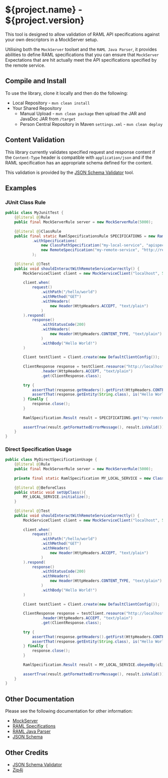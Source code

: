 # ${project.name} - ${project.version}

This tool is designed to allow validation of RAML API specifications against your own descriptors in a MockServer setup.

Utilising both the `MockServer` toolset and the `RAML Java Parser`, it provides abilities to define RAML specifications that you can ensure that `MockServer` Expectations that are hit actually meet the API specifications specified by the remote service.

## Compile and Install

To use the library, clone it locally and then do the following:

+ Local Repository - `mvn clean install`
+ Your Shared Repository
    + Manual Upload - `mvn clean package` then upload the JAR and JavaDoc JAR from `/target`
    + Person Central Repository in Maven `settings.xml` - `mvn clean deploy`
    
## Content Validation

This library currently validates specified request and response content if the `Content-Type` header is compatible with `application/json` and if the RAML specification has an appropriate schema defined for the content.

This validation is provided by the [JSON Schema Validator](https://github.com/fge/json-schema-validator) tool.
    
## Examples

### JUnit Class Rule

```java
public class MyJunitTest {
    {@literal @}Rule
    public final MockServerRule server = new MockServerRule(5000);
    
    {@literal @}ClassRule
    public final static RamlSpecificationsRule SPECIFICATIONS = new RamlSpecificationsRule()
            .withSpecifications(
                new ClassPathSpecification("my-local-service", "apispecs/apispecs.yml"),
                new RemoteSpecification("my-remote-service", "http://remote.site.com/apispecs.zip", ZipArchiveHandler.handler("target/specifications/my-remote-service", "apispecs.raml"))
            );
            
    {@literal @}Test
    public void shouldInteractWithRemoteServiceCorrectly() {
        MockServiceClient client = new MockServiceClient("localhost", 5000);
        
        client.when(
            request()
                .withPath("/hello/world")
                .withMethod("GET")
                .withHeaders(
                    new Header(HttpHeaders.ACCEPT, "text/plain")
                )
        ).respond(
            response()
                .withStatusCode(200)
                .withHeaders(
                    new Header(HttpHeaders.CONTENT_TYPE, "text/plain")
                )
                .withBody("Hello World!")
        )
        
        Client testClient = Client.create(new DefaultClientConfig());
        
        ClientResponse response = testClient.resource("http://localhost:5000/hello/world")
                .header(HttpHeaders.ACCEPT, "text/plain")
                .get(ClientResponse.class);
                
        try {
            assertThat(response.getHeaders().getFirst(HttpHeaders.CONTENT_TYPE), is("text/plain"));
            assertThat(response.getEntity(String.class), is("Hello World!"));
        } finally {
            response.close();
        }
        
        RamlSpecification.Result result = SPECIFICATIONS.get("my-remote-service").obeyedBy(client);
        
        assertTrue(result.getFormattedErrorMessage(), result.isValid());
    }
}
```

### Direct Specification Usage

```java
public class MyDirectSpecificationUsage {
    {@literal @}Rule
    public final MockServerRule server = new MockServerRule(5000);
    
    private final static RamlSpecification MY_LOCAL_SERVICE = new ClassPathSpecification("my-local-service", "apispecs/apispecs.yml");
    
    {@literal @}BeforeClass
    public static void setUpClass(){
        MY_LOCAL_SERVICE.initialize();
    }
    
    {@literal @}Test
    public void shouldInteractWithRemoteServiceCorrectly() {
        MockServiceClient client = new MockServiceClient("localhost", 5000);
        
        client.when(
            request()
                .withPath("/hello/world")
                .withMethod("GET")
                .withHeaders(
                    new Header(HttpHeaders.ACCEPT, "text/plain")
                )
        ).respond(
            response()
                .withStatusCode(200)
                .withHeaders(
                    new Header(HttpHeaders.CONTENT_TYPE, "text/plain")
                )
                .withBody("Hello World!")
        )
        
        Client testClient = Client.create(new DefaultClientConfig());
        
        ClientResponse response = testClient.resource("http://localhost:5000/hello/world")
                .header(HttpHeaders.ACCEPT, "text/plain")
                .get(ClientResponse.class);
                
        try {
            assertThat(response.getHeaders().getFirst(HttpHeaders.CONTENT_TYPE), is("text/plain"));
            assertThat(response.getEntity(String.class), is("Hello World!"));
        } finally {
            response.close();
        }
        
        RamlSpecification.Result result = MY_LOCAL_SERVICE.obeyedBy(client);
        
        assertTrue(result.getFormattedErrorMessage(), result.isValid());
    }
}
```

## Other Documentation

Please see the following documentation for other information:

+ [MockServer](http://www.mock-server.com)
+ [RAML Specifications](https://github.com/raml-org/raml-spec)
+ [RAML Java Parser](https://github.com/raml-org/raml-java-parser)
+ [JSON Schema](http://json-schema.org/)

## Other Credits

+ [JSON Schema Validator](https://github.com/fge/json-schema-validator)
+ [Zip4j](http://www.lingala.net/zip4j/)